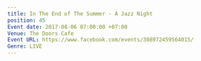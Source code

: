 ```yaml
---
title: In The End of The Summer - A Jazz Night
position: 45
Event date: 2017-08-06 07:00:00 +07:00
Venue: The Doors Cafe
Event URL: https://www.facebook.com/events/308972459564015/
Genre: LIVE
---
```


